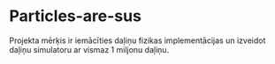 # Particles-are-sus

Projekta mērķis ir iemācīties daļiņu fizikas implementācijas un izveidot daļiņu simulatoru ar vismaz 1 miljonu daļiņu.

